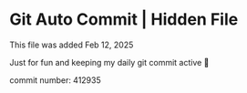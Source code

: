 # Git Auto Commit | Hidden File

This file was added Feb 12, 2025

Just for fun and keeping my daily git commit active 🤪

commit number: 412935
